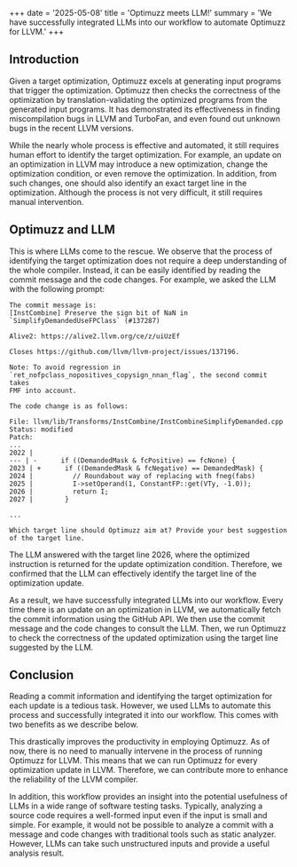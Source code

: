 +++
date = '2025-05-08'
title = 'Optimuzz meets LLM!'
summary = 'We have successfully integrated LLMs into our workflow to automate Optimuzz for LLVM.'
+++

## Introduction

Given a target optimization, Optimuzz excels at generating input programs that trigger the optimization.
Optimuzz then checks the correctness of the optimization by translation-validating the optimized programs from the generated input programs.
It has demonstrated its effectiveness in finding miscompilation bugs in LLVM and TurboFan, and even found out unknown bugs in the recent LLVM versions.

While the nearly whole process is effective and automated, it still requires human effort to identify the target optimization.
For example, an update on an optimization in LLVM may introduce a new optimization, change the optimization condition, or even remove the optimization.
In addition, from such changes, one should also identify an exact target line in the optimization.
Although the process is not very difficult, it still requires manual intervention.

## Optimuzz and LLM

This is where LLMs come to the rescue.
We observe that the process of identifying the target optimization does not require a deep understanding of the whole compiler.
Instead, it can be easily identified by reading the commit message and the code changes.
For example, we asked the LLM with the following prompt:

```
The commit message is:
[InstCombine] Preserve the sign bit of NaN in `SimplifyDemandedUseFPClass` (#137287)

Alive2: https://alive2.llvm.org/ce/z/uiUzEf

Closes https://github.com/llvm/llvm-project/issues/137196.

Note: To avoid regression in
`ret_nofpclass_nopositives_copysign_nnan_flag`, the second commit takes
FMF into account.

The code change is as follows:

File: llvm/lib/Transforms/InstCombine/InstCombineSimplifyDemanded.cpp
Status: modified
Patch:
...
2022 |
--- | -      if ((DemandedMask & fcPositive) == fcNone) {
2023 | +      if ((DemandedMask & fcNegative) == DemandedMask) {
2024 |          // Roundabout way of replacing with fneg(fabs)
2025 |          I->setOperand(1, ConstantFP::get(VTy, -1.0));
2026 |          return I;
2027 |        }

...

Which target line should Optimuzz aim at? Provide your best suggestion of the target line.
```

The LLM answered with the target line 2026, where the optimized instruction is returned for the update optimization condition.
Therefore, we confirmed that the LLM can effectively identify the target line of the optimization update.

As a result, we have successfully integrated LLMs into our workflow.
Every time there is an update on an optimization in LLVM, we automatically fetch the commit information using the GitHub API.
We then use the commit message and the code changes to consult the LLM.
Then, we run Optimuzz to check the correctness of the updated optimization using the target line suggested by the LLM.

## Conclusion

Reading a commit information and identifying the target optimization for each update is a tedious task.
However, we used LLMs to automate this process and successfully integrated it into our workflow.
This comes with two benefits as we describe below.

This drastically improves the productivity in employing Optimuzz.
As of now, there is no need to manually intervene in the process of running Optimuzz for LLVM.
This means that we can run Optimuzz for every optimization update in LLVM.
Therefore, we can contribute more to enhance the reliability of the LLVM compiler.

In addition, this workflow provides an insight into the potential usefulness of LLMs in a wide range of software testing tasks.
Typically, analyzing a source code requires a well-formed input even if the input is small and simple.
For example, it would not be possible to analyze a commit with a message and code changes with
traditional tools such as static analyzer.
However, LLMs can take such unstructured inputs and provide a useful analysis result.
